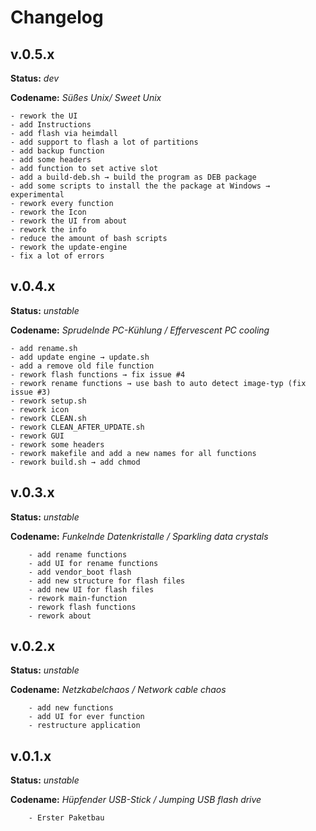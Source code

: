 # Changelog
## v.0.5.x
**Status:** *dev*

**Codename:** *Süßes Unix/ Sweet Unix*
```
- rework the UI
- add Instructions
- add flash via heimdall
- add support to flash a lot of partitions
- add backup function
- add some headers
- add function to set active slot
- add a build-deb.sh → build the program as DEB package
- add some scripts to install the the package at Windows → experimental
- rework every function
- rework the Icon
- rework the UI from about
- rework the info
- reduce the amount of bash scripts
- rework the update-engine
- fix a lot of errors

```
##  v.0.4.x
**Status:** *unstable*

**Codename:** *Sprudelnde PC-Kühlung / Effervescent PC cooling*

```
- add rename.sh
- add update engine → update.sh
- add a remove old file function
- rework flash functions → fix issue #4
- rework rename functions → use bash to auto detect image-typ (fix issue #3)
- rework setup.sh
- rework icon
- rework CLEAN.sh
- rework CLEAN_AFTER_UPDATE.sh
- rework GUI
- rework some headers
- rework makefile and add a new names for all functions
- rework build.sh → add chmod
```
## v.0.3.x
**Status:** *unstable*

**Codename:** *Funkelnde Datenkristalle / Sparkling data crystals*

```
	- add rename functions
	- add UI for rename functions
	- add vendor_boot flash
	- add new structure for flash files
	- add new UI for flash files
	- rework main-function
	- rework flash functions
	- rework about 
```


## v.0.2.x
**Status:** *unstable*

**Codename:** *Netzkabelchaos / Network cable chaos*
```
	- add new functions
	- add UI for ever function
	- restructure application
```

## v.0.1.x
**Status:** *unstable*

**Codename:** *Hüpfender USB-Stick / Jumping USB flash drive* 
```
	- Erster Paketbau
```
